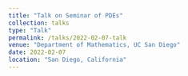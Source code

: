 ```yaml
---
title: "Talk on Seminar of PDEs"
collection: talks
type: "Talk"
permalink: /talks/2022-02-07-talk
venue: "Department of Mathematics, UC San Diego"
date: 2022-02-07
location: "San Diego, California"
---
```


